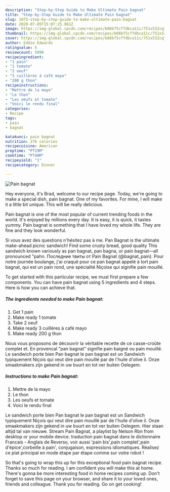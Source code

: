 ```yaml
---
description: "Step-by-Step Guide to Make Ultimate Pain bagnat"
title: "Step-by-Step Guide to Make Ultimate Pain bagnat"
slug: 1075-step-by-step-guide-to-make-ultimate-pain-bagnat
date: 2020-07-05T15:07:25.861Z
image: https://img-global.cpcdn.com/recipes/b86bf5cffdbca11c/751x532cq70/pain-bagnat-photo-principale-de-la-recette.jpg
thumbnail: https://img-global.cpcdn.com/recipes/b86bf5cffdbca11c/751x532cq70/pain-bagnat-photo-principale-de-la-recette.jpg
cover: https://img-global.cpcdn.com/recipes/b86bf5cffdbca11c/751x532cq70/pain-bagnat-photo-principale-de-la-recette.jpg
author: Eddie Edwards
ratingvalue: 5
reviewcount: 5090
recipeingredient:
- "1 pain"
- "1 tomate"
- "2 oeuf"
- "3 cuillères à café mayo"
- "200 g thon"
recipeinstructions:
- "Mettre de la mayo"
- "Le thon"
- "Les oeufs et tomate"
- "Voici le rendu final"
categories:
- Recipe
tags:
- pain
- bagnat

katakunci: pain bagnat 
nutrition: 276 calories
recipecuisine: American
preptime: "PT19M"
cooktime: "PT40M"
recipeyield: "1"
recipecategory: Dinner

---
```



![Pain bagnat](https://img-global.cpcdn.com/recipes/b86bf5cffdbca11c/751x532cq70/pain-bagnat-photo-principale-de-la-recette.jpg)

Hey everyone, it's Brad, welcome to our recipe page. Today, we're going to make a special dish, pain bagnat. One of my favorites. For mine, I will make it a little bit unique. This will be really delicious.

Pain bagnat is one of the most popular of current trending foods in the world. It's enjoyed by millions every day. It is easy, it is quick, it tastes yummy. Pain bagnat is something that I have loved my whole life. They are fine and they look wonderful.

Si vous avez des questions n&#39;hésitez pas à me. Pan Bagnat is the ultimate make-ahead picnic sandwich! Find some crusty bread, good quality This sandwich known variously as pan bagnat, pan bagna, or pain bagnat—all pronounced &#34;pahn. Последние твиты от Pain Bagnat (@bagnat_pain). Pour notre journée boulange, j&#39;ai craqué pour ce pan bagnat appelé à tort pain bagnat, qui est un pain rond, une spécialité Niçoise qui signifie pain mouillé.


To get started with this particular recipe, we must first prepare a few components. You can have pain bagnat using 5 ingredients and 4 steps. Here is how you can achieve that.

<!--inarticleads1-->

##### The ingredients needed to make Pain bagnat:

1. Get 1 pain
1. Make ready 1 tomate
1. Take 2 oeuf
1. Make ready 3 cuillères à café mayo
1. Make ready 200 g thon


Nous vous proposons de découvrir la véritable recette de ce casse-croûte complet et. En provencal &#34;pan bagnat&#34; signifie pain baigné ou pain mouillé. Le sandwich porte bien Pan bagnat le pan bagnat est un Sandwich typiquement Niçois qui veut dire pain mouillé par de l&#39;huile d&#39;olive il. Onze smaakmakers zijn gekend in uw buurt en tot ver buiten Oelegem. 

<!--inarticleads2-->

##### Instructions to make Pain bagnat:

1. Mettre de la mayo
1. Le thon
1. Les oeufs et tomate
1. Voici le rendu final


Le sandwich porte bien Pan bagnat le pan bagnat est un Sandwich typiquement Niçois qui veut dire pain mouillé par de l&#39;huile d&#39;olive il. Onze smaakmakers zijn gekend in uw buurt en tot ver buiten Oelegem. Hier staan altijd tal van nieuwe. Stream Pain Bagnat, a playlist by Nelson Rbn from desktop or your mobile device. traduction pain bagnat dans le dictionnaire Francais - Anglais de Reverso, voir aussi &#39;pain bis&#39;,pain complet&#39;,pain d&#39;épice&#39;,corbeille à pain&#39;, conjugaison, expressions idiomatiques. Réalisez ce plat principal en mode étape par étape comme sur votre robot ! 

So that's going to wrap this up for this exceptional food pain bagnat recipe. Thanks so much for reading. I am confident you will make this at home. There's gonna be more interesting food in home recipes coming up. Don't forget to save this page on your browser, and share it to your loved ones, friends and colleague. Thank you for reading. Go on get cooking!
